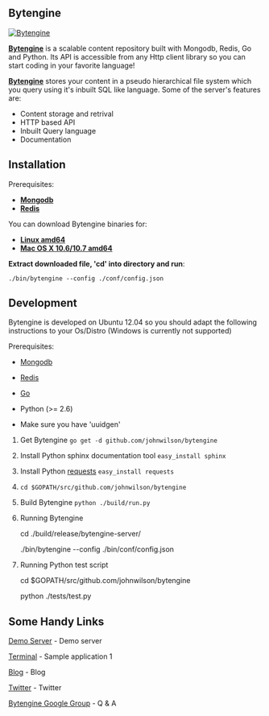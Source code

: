 ## Bytengine

[![Bytengine](http://www.bytengine.com/static/img/logo.jpg)](http://www.bytengine.com)

**[Bytengine](http://www.bytengine.com/ "Bytengine")** is a scalable content repository built with
Mongodb, Redis, Go and Python.
Its API is accessible from any Http client library so you can start coding in your favorite language!

**[Bytengine](http://www.bytengine.com/ "Bytengine")** stores your content in a pseudo hierarchical 
file system which you query using it's inbuilt SQL like language.
Some of the server's features are:

* Content storage and retrival
* HTTP based API
* Inbuilt Query language
* Documentation

## Installation

Prerequisites:

* **[Mongodb](http://docs.mongodb.org/manual/installation/ "Mongodb")**
* **[Redis](http://redis.io/download "Redis")**

You can download Bytengine binaries for:

* **[Linux amd64](http://www.bytengine.com/static/dl/linux_amd64.tar.gz "Linux amd64")**
* **[Mac OS X 10.6/10.7 amd64](http://www.bytengine.com/static/dl/osx_amd64.tar.gz "Mac OS X 10.6/10.7 amd64")**

**Extract downloaded file, 'cd' into directory and run**:

`./bin/bytengine --config ./conf/config.json`

## Development

Bytengine is developed on Ubuntu 12.04 so you should adapt the following instructions
to your Os/Distro (Windows is currently not supported)

Prerequisites:

* [Mongodb](http://docs.mongodb.org/manual/installation/ "Mongodb")

* [Redis](http://redis.io/download "Redis")

* [Go](http://golang.org/doc/install "Go")

* Python (>= 2.6)

* Make sure you have 'uuidgen'

1. Get Bytengine `go get -d github.com/johnwilson/bytengine`

2. Install Python sphinx documentation tool `easy_install sphinx`

3. Install Python [requests](http://docs.python-requests.org/en/latest/ "requests") `easy_install requests`

4. `cd $GOPATH/src/github.com/johnwilson/bytengine`

5. Build Bytengine `python ./build/run.py`

6. Running Bytengine
	
	cd ./build/release/bytengine-server/

	./bin/bytengine --config ./bin/conf/config.json

7. Running Python test script
	
	cd $GOPATH/src/github.com/johnwilson/bytengine

	python ./tests/test.py

## Some Handy Links

[Demo Server](http://www.bytengine.com/) - Demo server

[Terminal](http://terminal.bytengine.com) - Sample application 1

[Blog](http://bytengine.blogspot.com/) - Blog

[Twitter](https://twitter.com/bytengine) - Twitter

[Bytengine Google Group](http://groups.google.com/group/bytengine) - Q & A
